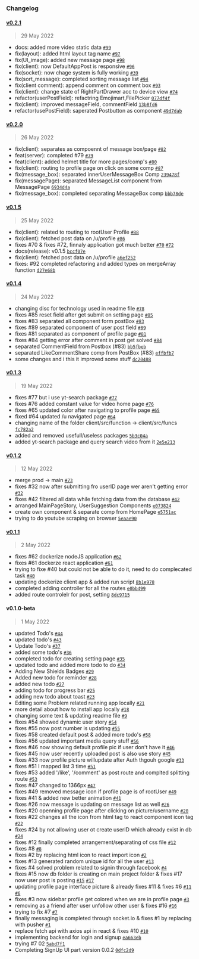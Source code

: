 ### Changelog

#### [v0.2.1](https://github.com/Roman-Ojha/Social/compare/v0.2.0...v0.2.1)

> 29 May 2022

- docs: added more video static data [`#99`](https://github.com/Roman-Ojha/Social/issues/99)
- fix(layout): added html layout tag name [`#97`](https://github.com/Roman-Ojha/Social/issues/97)
- fix(UI_image): added new message page [`#98`](https://github.com/Roman-Ojha/Social/issues/98)
- fix(client): now DefaultAppPost is responsive [`#96`](https://github.com/Roman-Ojha/Social/issues/96)
- fix(socket): now chage system is fully working [`#39`](https://github.com/Roman-Ojha/Social/issues/39)
- fix(sort_message): completed sorting message list [`#94`](https://github.com/Roman-Ojha/Social/issues/94)
- fix(client comment): append comment on comment box [`#93`](https://github.com/Roman-Ojha/Social/issues/93)
- fix(client): change state of RightPartDrawer acc to device view [`#74`](https://github.com/Roman-Ojha/Social/issues/74)
- refactor(userPostField): refactring Emojimart,FilePicker [`077df4f`](https://github.com/Roman-Ojha/Social/commit/077df4f9d091af09cead4db17271f11df563c9be)
- fix(client): improved messageField, commentField [`13b8fd6`](https://github.com/Roman-Ojha/Social/commit/13b8fd6f766c25bb1947906c0d833db63745b7a4)
- refactor(usePostField): saperated Postbutton as component [`49d7dab`](https://github.com/Roman-Ojha/Social/commit/49d7dab84b5a770738d90e96b3872a19b5fc7ecc)

#### [v0.2.0](https://github.com/Roman-Ojha/Social/compare/v0.1.5...v0.2.0)

> 26 May 2022

- fix(client): separates as compoennt of message box/page [`#82`](https://github.com/Roman-Ojha/Social/issues/82)
- feat(server): completed #79 [`#79`](https://github.com/Roman-Ojha/Social/issues/79)
- feat(client): added helmet title for more pages/comp's [`#80`](https://github.com/Roman-Ojha/Social/issues/80)
- fix(client): routing to profile page on click on some comp [`#87`](https://github.com/Roman-Ojha/Social/issues/87)
- fix(message_box): separated innerUserMessageBox Comp [`239478f`](https://github.com/Roman-Ojha/Social/commit/239478f980a0243763b41a6afd1214664c861c8f)
- fix(messagePage): separated MessageList component from MessagePage [`6934d4a`](https://github.com/Roman-Ojha/Social/commit/6934d4a27171c10c6613ecb93d30e317f360f90c)
- fix(message_box): completed separating MessageBox comp [`bbb78de`](https://github.com/Roman-Ojha/Social/commit/bbb78de7df0d9f5d1b70f125cc28676130b19483)

#### [v0.1.5](https://github.com/Roman-Ojha/Social/compare/v0.1.4...v0.1.5)

> 25 May 2022

- fix(client): related to routing to rootUser Profile [`#88`](https://github.com/Roman-Ojha/Social/issues/88)
- fix(client): fetched post data on /u/profile [`#86`](https://github.com/Roman-Ojha/Social/issues/86)
- fixes #70 & fixes #72, finnaly application got much better [`#70`](https://github.com/Roman-Ojha/Social/issues/70) [`#72`](https://github.com/Roman-Ojha/Social/issues/72)
- docs(release): v0.1.5 [`bccf07e`](https://github.com/Roman-Ojha/Social/commit/bccf07ee5cf7f76897c8db84220edf77ffbe16cf)
- fix(client): fetched post data on /u/profile [`a6ef252`](https://github.com/Roman-Ojha/Social/commit/a6ef2528b5b7637185f64b38fcb6a847a1105cef)
- fixes: #92 completed refactoring and added types on mergeArray function [`d27e68b`](https://github.com/Roman-Ojha/Social/commit/d27e68bd13d530f8b3090567538b7d7bf384b593)

#### [v0.1.4](https://github.com/Roman-Ojha/Social/compare/v0.1.3...v0.1.4)

> 24 May 2022

- changing disc for technology used in readme file [`#78`](https://github.com/Roman-Ojha/Social/pull/78)
- fixes #85 reset field after get submit on setting page [`#85`](https://github.com/Roman-Ojha/Social/issues/85)
- fixes #83 separated all component form postBox [`#83`](https://github.com/Roman-Ojha/Social/issues/83)
- fixes #89 separated component of user post field [`#89`](https://github.com/Roman-Ojha/Social/issues/89)
- fixes #81 separated as component of profile page [`#81`](https://github.com/Roman-Ojha/Social/issues/81)
- fixes #84 getting error after comment in post get solved [`#84`](https://github.com/Roman-Ojha/Social/issues/84)
- separated CommentField from Postbox (#83) [`bb5fbeb`](https://github.com/Roman-Ojha/Social/commit/bb5fbebf7fdc3d8c5903bb3db5e30da3250a25d5)
- separated LikeCommentShare comp from PostBox (#83) [`effbfb7`](https://github.com/Roman-Ojha/Social/commit/effbfb714e4565df50a4e3c6a71f1dc08de0a7dd)
- some changes and i this it improved some stuff [`dc20488`](https://github.com/Roman-Ojha/Social/commit/dc204885b942be870c991fbc521a21f82d13917e)

#### [v0.1.3](https://github.com/Roman-Ojha/Social/compare/v0.1.2...v0.1.3)

> 19 May 2022

- fixes #77 but i use yt-search package [`#77`](https://github.com/Roman-Ojha/Social/issues/77)
- fixes #76 added constant value for video home page [`#76`](https://github.com/Roman-Ojha/Social/issues/76)
- fixes #65 updated color after navigating to profile page [`#65`](https://github.com/Roman-Ojha/Social/issues/65)
- fixed #64 updated /u navigated page [`#64`](https://github.com/Roman-Ojha/Social/issues/64)
- changing name of the folder client/src/function -&gt; client/src/funcs [`fc782a2`](https://github.com/Roman-Ojha/Social/commit/fc782a26e88861ae4206fa356f5eea14c35d6d7a)
- added and removed usefull/useless packages [`5b3c04a`](https://github.com/Roman-Ojha/Social/commit/5b3c04a2589296825f496e52df470cae5c328ad9)
- added yt-search package and query search video from it [`2e5e213`](https://github.com/Roman-Ojha/Social/commit/2e5e21398e5f6eb6a43abfdcc2dd8986a402d482)

#### [v0.1.2](https://github.com/Roman-Ojha/Social/compare/v0.1.1...v0.1.2)

> 12 May 2022

- merge prod -&gt; main [`#73`](https://github.com/Roman-Ojha/Social/pull/73)
- fixes #32 now after submitting fro userID page wer aren't getting error [`#32`](https://github.com/Roman-Ojha/Social/issues/32)
- fixes #42 filtered all data while fetching data from the database [`#42`](https://github.com/Roman-Ojha/Social/issues/42)
- arranged MainPageStory, UserSuggestion Components [`e073824`](https://github.com/Roman-Ojha/Social/commit/e073824b302624bbb72ddf34c7943c98eb57d26c)
- create own component & separate comp from HomePage [`e5751ac`](https://github.com/Roman-Ojha/Social/commit/e5751ac20d661a14d40c00619910fbbdb9383482)
- trying to do youtube scraping on browser [`5eaae90`](https://github.com/Roman-Ojha/Social/commit/5eaae907b60ab103a965822964230f25388f9814)

#### [v0.1.1](https://github.com/Roman-Ojha/Social/compare/v0.1.0-beta...v0.1.1)

> 2 May 2022

- fixes #62 dockerize nodeJS application [`#62`](https://github.com/Roman-Ojha/Social/issues/62)
- fixes #61 dockerze react application [`#61`](https://github.com/Roman-Ojha/Social/issues/61)
- trying to fixe #40 but could not be able to do it, need to do complecated task [`#40`](https://github.com/Roman-Ojha/Social/issues/40)
- updating dockerize client app & added run script [`8b1e978`](https://github.com/Roman-Ojha/Social/commit/8b1e978b0475a7ea8fcefdd815b2771280595d94)
- completed adding controller for all the routes [`e0bb499`](https://github.com/Roman-Ojha/Social/commit/e0bb499019744cb6003ab90171e0e7188dcc8f77)
- added route controlelr for post, setting [`8dc9715`](https://github.com/Roman-Ojha/Social/commit/8dc9715095ed75281edfef41ac913e40aecadd7b)

#### v0.1.0-beta

> 1 May 2022

- updated Todo's [`#44`](https://github.com/Roman-Ojha/Social/pull/44)
- updated todo's [`#43`](https://github.com/Roman-Ojha/Social/pull/43)
- Update Todo's [`#37`](https://github.com/Roman-Ojha/Social/pull/37)
- added some todo's [`#36`](https://github.com/Roman-Ojha/Social/pull/36)
- completed todo for creating setting page [`#35`](https://github.com/Roman-Ojha/Social/pull/35)
- updated todo and added more todo to do [`#34`](https://github.com/Roman-Ojha/Social/pull/34)
- Adding New Shields Badges [`#29`](https://github.com/Roman-Ojha/Social/pull/29)
- Added new todo for reminder [`#28`](https://github.com/Roman-Ojha/Social/pull/28)
- added new todo [`#27`](https://github.com/Roman-Ojha/Social/pull/27)
- adding todo for progress bar [`#25`](https://github.com/Roman-Ojha/Social/pull/25)
- adding new todo about toast [`#23`](https://github.com/Roman-Ojha/Social/pull/23)
- Editing some Problem related running app locally [`#21`](https://github.com/Roman-Ojha/Social/pull/21)
- more detail about how to install app locally [`#18`](https://github.com/Roman-Ojha/Social/pull/18)
- changing some text & updating readme file [`#9`](https://github.com/Roman-Ojha/Social/pull/9)
- fixes #54 showed dynamic user story [`#54`](https://github.com/Roman-Ojha/Social/issues/54)
- fixes #55 now post number is updating [`#55`](https://github.com/Roman-Ojha/Social/issues/55)
- fixes #58 created default post & added more todo's [`#58`](https://github.com/Roman-Ojha/Social/issues/58)
- fixes #56 updated important media query stuff [`#56`](https://github.com/Roman-Ojha/Social/issues/56)
- fixes #46 now showing default profile pic if user don't have it [`#46`](https://github.com/Roman-Ojha/Social/issues/46)
- fixes #45 now user recently uploaded post is also use story [`#45`](https://github.com/Roman-Ojha/Social/issues/45)
- fixes #33 now profile picture willupdate after Auth thgouh google [`#33`](https://github.com/Roman-Ojha/Social/issues/33)
- fixes #51 I mapped list 3 time [`#51`](https://github.com/Roman-Ojha/Social/issues/51)
- fixes #53 added '/like', '/comment' as post route and complted splitting route [`#53`](https://github.com/Roman-Ojha/Social/issues/53)
- fixes #47 changed to 1366px [`#47`](https://github.com/Roman-Ojha/Social/issues/47)
- fixes #49 removed message icon if profile page is of rootUser [`#49`](https://github.com/Roman-Ojha/Social/issues/49)
- fixes #41 & added new better animation [`#41`](https://github.com/Roman-Ojha/Social/issues/41)
- fixes #26 now message is updating on message list as well [`#26`](https://github.com/Roman-Ojha/Social/issues/26)
- fixes #20 openning profile page after clicking on picture/username [`#20`](https://github.com/Roman-Ojha/Social/issues/20)
- fixes #22 changes all the icon from html tag to react component icon tag [`#22`](https://github.com/Roman-Ojha/Social/issues/22)
- fixes #24 by not allowing user ot create userID which already exist in db [`#24`](https://github.com/Roman-Ojha/Social/issues/24)
- fixes #12 finally completed arrangement/separating of css file [`#12`](https://github.com/Roman-Ojha/Social/issues/12)
- fixes #8 [`#8`](https://github.com/Roman-Ojha/Social/issues/8)
- fixes #2 by replacing html icon to react import icon [`#2`](https://github.com/Roman-Ojha/Social/issues/2)
- fixes #13 generated random unique id for all the user [`#13`](https://github.com/Roman-Ojha/Social/issues/13)
- fixes #4 solved problem related to signin through facebook [`#4`](https://github.com/Roman-Ojha/Social/issues/4)
- fixes #15 now db folder is creating on main project folder & fixes #17 now user post is posting [`#15`](https://github.com/Roman-Ojha/Social/issues/15) [`#17`](https://github.com/Roman-Ojha/Social/issues/17)
- updating profile page interface picture & already fixes #11 & fixes #6 [`#11`](https://github.com/Roman-Ojha/Social/issues/11) [`#6`](https://github.com/Roman-Ojha/Social/issues/6)
- fixes #3 now sidebar profile get colored when we are in profile page [`#3`](https://github.com/Roman-Ojha/Social/issues/3)
- removing as a friend after user unfollow other user & fixes #16 [`#16`](https://github.com/Roman-Ojha/Social/issues/16)
- trying to fix #7 [`#7`](https://github.com/Roman-Ojha/Social/issues/7)
- finally messaging is completed through socket.io & fixes #1 by replacing with pusher [`#1`](https://github.com/Roman-Ojha/Social/issues/1)
- replace fetch api with axios api in react & fixes #10 [`#10`](https://github.com/Roman-Ojha/Social/issues/10)
- implementing backend for login and signup [`ea663eb`](https://github.com/Roman-Ojha/Social/commit/ea663eb62ef6cfe878ab7aec59cc87c807d7a750)
- trying #7 02 [`5abd7f1`](https://github.com/Roman-Ojha/Social/commit/5abd7f13b4c14f9e73ed60d18856897a4e781ea1)
- Completing SignUp UI part version 0.0.2 [`0dfc2d9`](https://github.com/Roman-Ojha/Social/commit/0dfc2d9ee191d94e512f386822e50eba473bb7e6)

